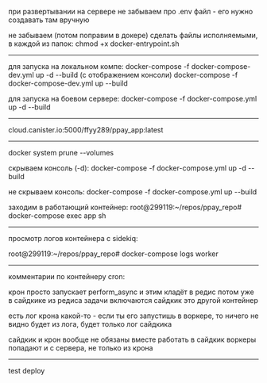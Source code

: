 при развертывании на сервере не забываем про .env файл - его нужно создавать там вручную

не забываем (потом поправим в докере) сделать файлы исполняемыми, в каждой из папок:
chmod +x docker-entrypoint.sh

----


для запуска на локальном компе:
docker-compose -f docker-compose-dev.yml up -d --build
(с отображением консоли)
docker-compose -f docker-compose-dev.yml up --build

для запуска на боевом сервере:
docker-compose -f docker-compose.yml up -d --build

----
cloud.canister.io:5000/ffyy289/ppay_app:latest

----
docker system prune --volumes


скрываем консоль (-d):
docker-compose -f docker-compose.yml up -d --build

не скрываем консоль:
docker-compose -f docker-compose.yml up --build

заходим в работающий контейнер:
root@299119:~/repos/ppay_repo# docker-compose exec app sh



-----
просмотр логов контейнера с sidekiq:

root@299119:~/repos/ppay_repo# docker-compose logs worker

-----

комментарии по контейнеру cron:

крон просто запускает perform_async и этим кладёт в редис
потом уже в сайдкике из редиса задачи включаются
сайдкик это другой контейнер

есть лог крона какой-то - если ты его запустишь в воркере, то ничего не видно будет из лога, будет только лог сайдкика

сайдкик и крон вообще не обязаны вместе работать
в сайдкик воркеры попадают и с сервера, не только из крона

------

test deploy

